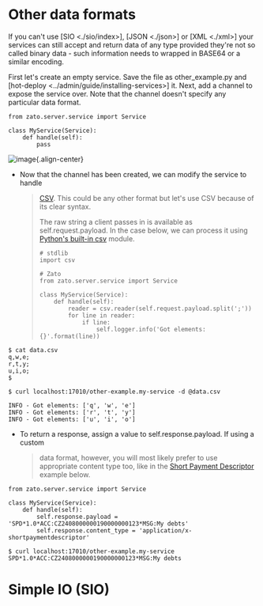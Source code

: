 Other data formats
==================

If you can\'t use [SIO \<./sio/index\>], [JSON \<./json\>] or [XML \<./xml\>]
your services can still accept and return data of any type
provided they\'re not so called binary data - such information needs to
wrapped in BASE64 or a similar encoding.

First let\'s create an empty service. Save the file as other_example.py and
[hot-deploy \<../admin/guide/installing-services\>] it. Next, add a channel to expose the service over.
Note that the channel doesn\'t specify any particular data format.

``` {.python}
from zato.server.service import Service

class MyService(Service):
    def handle(self):
        pass
```

![image](/gfx/progguide/other-channel1.png){.align-center}

-   Now that the channel has been created, we can modify the service to handle
    > [CSV](https://en.wikipedia.org/wiki/Comma-separated_values). This could be any
    > other format but let\'s use CSV because of its clear syntax.
    >
    > The raw string a client passes in is available as self.request.payload. In the
    > case below, we can process
    > it using [Python\'s built-in csv](http://docs.python.org/2.7/library/csv.html)
    > module.
    >
    > ``` {.python}
    > # stdlib
    > import csv
    >
    > # Zato
    > from zato.server.service import Service
    >
    > class MyService(Service):
    >     def handle(self):
    >         reader = csv.reader(self.request.payload.split(';'))
    >         for line in reader:
    >             if line:
    >                 self.logger.info('Got elements: {}'.format(line))
    > ```

``` 
$ cat data.csv
q,w,e;
r,t,y;
u,i,o;
$
```

``` 
$ curl localhost:17010/other-example.my-service -d @data.csv
```

``` 
INFO - Got elements: ['q', 'w', 'e']
INFO - Got elements: ['r', 't', 'y']
INFO - Got elements: ['u', 'i', 'o']
```

-   To return a response, assign a value to self.response.payload. If using a custom
    > data format, however, you will most likely prefer to use appropriate content
    > type too, like in the [Short Payment Descriptor](https://en.wikipedia.org/wiki/Short_Payment_Descriptor)
    > example below.

``` 
from zato.server.service import Service

class MyService(Service):
    def handle(self):
        self.response.payload = 'SPD*1.0*ACC:CZ2408000000190000000123*MSG:My debts'
        self.response.content_type = 'application/x-shortpaymentdescriptor'
```

``` 
$ curl localhost:17010/other-example.my-service
SPD*1.0*ACC:CZ2408000000190000000123*MSG:My debts
```

Simple IO (SIO)
===============
